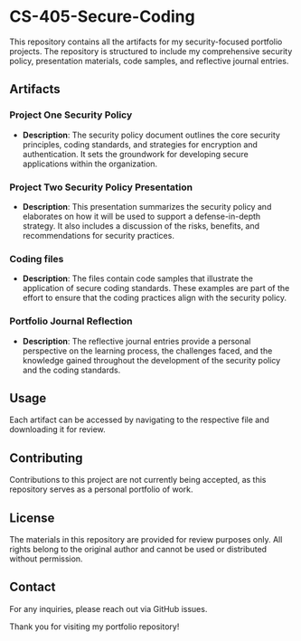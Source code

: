 # CS-405-Secure-Coding

This repository contains all the artifacts for my security-focused portfolio projects. The repository is structured to include my comprehensive security policy, presentation materials, code samples, and reflective journal entries.

## Artifacts

### Project One Security Policy

- **Description**: The security policy document outlines the core security principles, coding standards, and strategies for encryption and authentication. It sets the groundwork for developing secure applications within the organization.

### Project Two Security Policy Presentation

- **Description**: This presentation summarizes the security policy and elaborates on how it will be used to support a defense-in-depth strategy. It also includes a discussion of the risks, benefits, and recommendations for security practices.

### Coding files

- **Description**: The files contain code samples that illustrate the application of secure coding standards. These examples are part of the effort to ensure that the coding practices align with the security policy.

### Portfolio Journal Reflection

- **Description**: The reflective journal entries provide a personal perspective on the learning process, the challenges faced, and the knowledge gained throughout the development of the security policy and the coding standards.

## Usage

Each artifact can be accessed by navigating to the respective file and downloading it for review.

## Contributing

Contributions to this project are not currently being accepted, as this repository serves as a personal portfolio of work.

## License

The materials in this repository are provided for review purposes only. All rights belong to the original author and cannot be used or distributed without permission.

## Contact

For any inquiries, please reach out via GitHub issues.

Thank you for visiting my portfolio repository!

